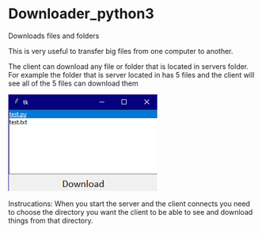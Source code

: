 # Downloader_python3
Downloads files and folders

This is very useful to transfer big files from one computer to another.

The client can download any file or folder that is located in servers folder.
For example the folder that is server located in has 5 files and the client will see all of the 5 files can download them

![Image of the app](https://raw.githubusercontent.com/ArmenG888/Downloader_python3/main/tk%209_1_2021%204_16_01%20PM%20(2).png)

Instrucations:
When you start the server and the client connects you need to choose the directory you want the client to be able to see and download things from that directory.
